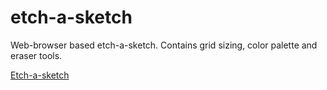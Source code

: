 # etch-a-sketch
Web-browser based etch-a-sketch. Contains grid sizing, color palette and eraser tools.

[Etch-a-sketch](https://w-gin-tan.github.io/etch-a-sketch/)